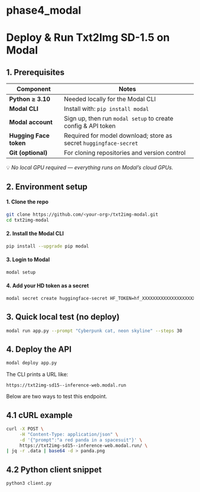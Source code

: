 # phase4_modal
# Deploy & Run Txt2Img SD-1.5 on Modal

## 1. Prerequisites

| Component                 | Notes                                                                 |
|--------------------------|-----------------------------------------------------------------------|
| **Python ≥ 3.10**        | Needed locally for the Modal CLI                                      |
| **Modal CLI**            | Install with: `pip install modal`                                     |
| **Modal account**        | Sign up, then run `modal setup` to create config & API token          |
| **Hugging Face token**   | Required for model download; store as secret `huggingface-secret`     |
| **Git (optional)**       | For cloning repositories and version control                          |

💡 *No local GPU required — everything runs on Modal’s cloud GPUs.*

## 2. Environment setup

#### 1. Clone the repo
```bash
git clone https://github.com/<your-org>/txt2img-modal.git
cd txt2img-modal
```
#### 2. Install the Modal CLI 
```bash
pip install --upgrade pip modal
```
#### 3. Login to Modal
```bash
modal setup
```
#### 4. Add your HD token as a secret
```bash
modal secret create huggingface-secret HF_TOKEN=hf_XXXXXXXXXXXXXXXXXXXXXXXXXXXX
```

## 3. Quick local test (no deploy)
```bash
modal run app.py --prompt "Cyberpunk cat, neon skyline" --steps 30
```

## 4. Deploy the API
```bash
modal deploy app.py
```
The CLI prints a URL like:
```
https://txt2img-sd15--inference-web.modal.run
```

Below are two ways to test this endpoint.

## 4.1 cURL example
```bash
curl -X POST \
     -H "Content-Type: application/json" \
     -d '{"prompt":"a red panda in a spacesuit"}' \
     https://txt2img-sd15--inference-web.modal.run/ \
| jq -r .data | base64 -d > panda.png
```

## 4.2 Python client snippet
```python3
python3 client.py
```
